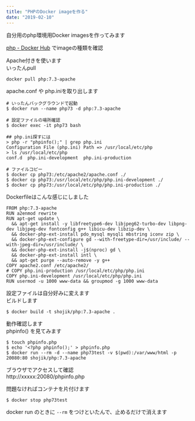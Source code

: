 ```yaml
---
title: "PHPのDocker imageを作る"
date: "2019-02-10"
---
```


自分用のphp環境用Docker imagesを作ってみます  

[php \- Docker Hub](https://hub.docker.com/_/php) でimageの種類を確認  

Apache付きを使います   
いったんpull  

```
docker pull php:7.3-apache
```

apache.conf や php.iniを取り出します  

```
# いったんバックグラウンドで起動
$ docker run --name php73 -d php:7.3-apache

# 設定ファイルの場所確認
$ docker exec -it php73 bash

## php.ini探すには
> php -r "phpinfo();" | grep php.ini
Configuration File (php.ini) Path => /usr/local/etc/php
> ls /usr/local/etc/php
conf.d  php.ini-development  php.ini-production

# ファイルコピー
$ docker cp php73:/etc/apache2/apache.conf ./
$ docker cp php73:/usr/local/etc/php/php.ini-development ./
$ docker cp php73:/usr/local/etc/php/php.ini-production ./
```

Dockerfileはこんな感じにしました  

```
FROM php:7.3-apache
RUN a2enmod rewrite
RUN apt-get update \
  && apt-get install -y libfreetype6-dev libjpeg62-turbo-dev libpng-dev libjpeg-dev fontconfig g++ libicu-dev libzip-dev \
  && docker-php-ext-install pdo_mysql mysqli mbstring iconv zip \
  && docker-php-ext-configure gd --with-freetype-dir=/usr/include/ --with-jpeg-dir=/usr/include/ \
  && docker-php-ext-install -j$(nproc) gd \
  && docker-php-ext-install intl \
  && apt-get purge --auto-remove -y g++
COPY apache2.conf /etc/apache2/
# COPY php.ini-production /usr/local/etc/php/php.ini
COPY php.ini-development /usr/local/etc/php/php.ini
RUN usermod -u 1000 www-data && groupmod -g 1000 www-data
```

設定ファイルは自分好みに変えます  
ビルドします  

```
$ docker build -t shojik/php:7.3-apache .
```

動作確認します  
phpinfo() を見てみます

```
$ touch phpinfo.php
$ echo '<?php phpinfo();' > phpinfo.php
$ docker run --rm -d --name php73test -v $(pwd):/var/www/html -p 20080:80 shojik/php:7.3-apache
```

ブラウザでアクセスして確認  
http://xxxxx:20080/phpinfo.php  

問題なければコンテナを片付けます  

```
$ docker stop php73test
```

docker run のときに ```--rm``` をつけといたんで、止めるだけで消えます  
